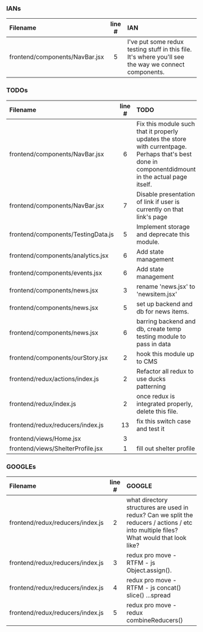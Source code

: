 ### IANs
| Filename | line # | IAN
|:------|:------:|:------
| frontend/components/NavBar.jsx | 5 | I've put some redux testing stuff in this file.  It's where you'll see the way we connect components.

### TODOs
| Filename | line # | TODO
|:------|:------:|:------
| frontend/components/NavBar.jsx | 6 | Fix this module such that it properly updates the store with currentpage.  Perhaps that's best done in componentdidmount in the actual page itself.
| frontend/components/NavBar.jsx | 7 | Disable presentation of link if user is currently on that link's page
| frontend/components/TestingData.js | 5 | Implement storage and deprecate this module.
| frontend/components/analytics.jsx | 6 | Add state management
| frontend/components/events.jsx | 6 | Add state management
| frontend/components/news.jsx | 3 | rename 'news.jsx' to 'newsitem.jsx'
| frontend/components/news.jsx | 5 | set up backend and db for news items.
| frontend/components/news.jsx | 6 | barring backend and db, create temp testing module to pass in data
| frontend/components/ourStory.jsx | 2 | hook this module up to CMS
| frontend/redux/actions/index.js | 2 | Refactor all redux to use ducks patterning
| frontend/redux/index.js | 2 | once redux is integrated properly, delete this file.
| frontend/redux/reducers/index.js | 13 | fix this switch case and test it
| frontend/views/Home.jsx | 3 | 
| frontend/views/ShelterProfile.jsx | 1 | fill out shelter profile

### GOOGLEs
| Filename | line # | GOOGLE
|:------|:------:|:------
| frontend/redux/reducers/index.js | 2 | what directory structures are used in redux?  Can we split the reducers / actions / etc into multiple files?  What would that look like?
| frontend/redux/reducers/index.js | 3 | redux pro move - RTFM - js Object.assign().
| frontend/redux/reducers/index.js | 4 | redux pro move - RTFM - js concat() slice() ...spread
| frontend/redux/reducers/index.js | 5 | redux pro move - redux combineReducers()